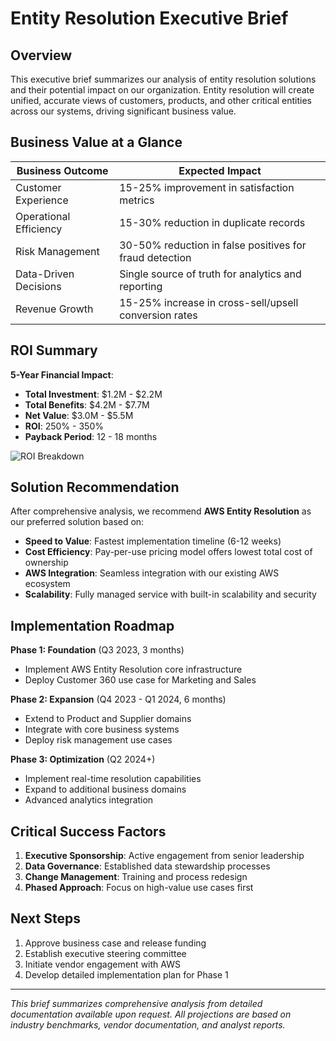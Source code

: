 # Entity Resolution Executive Brief

## Overview

This executive brief summarizes our analysis of entity resolution solutions and their
potential impact on our organization. Entity resolution will create unified, accurate
views of customers, products, and other critical entities across our systems, driving
significant business value.

## Business Value at a Glance

| Business Outcome       | Expected Impact                                         |
| ---------------------- | ------------------------------------------------------- |
| Customer Experience    | 15-25% improvement in satisfaction metrics              |
| Operational Efficiency | 15-30% reduction in duplicate records                   |
| Risk Management        | 30-50% reduction in false positives for fraud detection |
| Data-Driven Decisions  | Single source of truth for analytics and reporting      |
| Revenue Growth         | 15-25% increase in cross-sell/upsell conversion rates   |

## ROI Summary

**5-Year Financial Impact**:

- **Total Investment**: $1.2M - $2.2M
- **Total Benefits**: $4.2M - $7.7M
- **Net Value**: $3.0M - $5.5M
- **ROI**: 250% - 350%
- **Payback Period**: 12 - 18 months

![ROI Breakdown](https://via.placeholder.com/600x300?text=ROI+Breakdown+Chart)

## Solution Recommendation

After comprehensive analysis, we recommend **AWS Entity Resolution** as our preferred
solution based on:

- **Speed to Value**: Fastest implementation timeline (6-12 weeks)
- **Cost Efficiency**: Pay-per-use pricing model offers lowest total cost of ownership
- **AWS Integration**: Seamless integration with our existing AWS ecosystem
- **Scalability**: Fully managed service with built-in scalability and security

## Implementation Roadmap

**Phase 1: Foundation** (Q3 2023, 3 months)

- Implement AWS Entity Resolution core infrastructure
- Deploy Customer 360 use case for Marketing and Sales

**Phase 2: Expansion** (Q4 2023 - Q1 2024, 6 months)

- Extend to Product and Supplier domains
- Integrate with core business systems
- Deploy risk management use cases

**Phase 3: Optimization** (Q2 2024+)

- Implement real-time resolution capabilities
- Expand to additional business domains
- Advanced analytics integration

## Critical Success Factors

1. **Executive Sponsorship**: Active engagement from senior leadership
1. **Data Governance**: Established data stewardship processes
1. **Change Management**: Training and process redesign
1. **Phased Approach**: Focus on high-value use cases first

## Next Steps

1. Approve business case and release funding
1. Establish executive steering committee
1. Initiate vendor engagement with AWS
1. Develop detailed implementation plan for Phase 1

______________________________________________________________________

*This brief summarizes comprehensive analysis from detailed documentation available upon
request. All projections are based on industry benchmarks, vendor documentation, and
analyst reports.*
